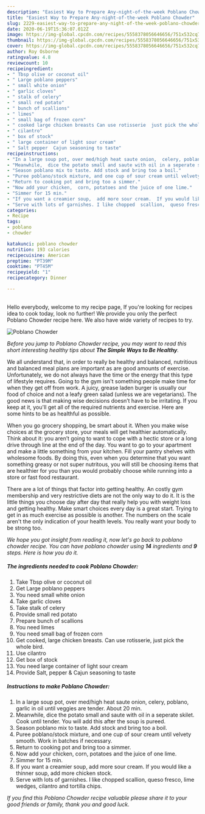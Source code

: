 ```yaml
---
description: "Easiest Way to Prepare Any-night-of-the-week Poblano Chowder"
title: "Easiest Way to Prepare Any-night-of-the-week Poblano Chowder"
slug: 2229-easiest-way-to-prepare-any-night-of-the-week-poblano-chowder
date: 2020-06-19T15:36:07.012Z
image: https://img-global.cpcdn.com/recipes/5558378056646656/751x532cq70/poblano-chowder-recipe-main-photo.jpg
thumbnail: https://img-global.cpcdn.com/recipes/5558378056646656/751x532cq70/poblano-chowder-recipe-main-photo.jpg
cover: https://img-global.cpcdn.com/recipes/5558378056646656/751x532cq70/poblano-chowder-recipe-main-photo.jpg
author: Roy Osborne
ratingvalue: 4.8
reviewcount: 10
recipeingredient:
- " Tbsp olive or coconut oil"
- " Large poblano peppers"
- " small white onion"
- " garlic cloves"
- " stalk of celery"
- " small red potato"
- " bunch of scallions"
- " limes"
- " small bag of frozen corn"
- " cooked large chicken breasts Can use rotisserie  just pick the whole bird"
- " cilantro"
- " box of stock"
- " large container of light sour cream"
- " Salt pepper  Cajun seasoning to taste"
recipeinstructions:
- "In a large soup pot, over med/high heat saute onion,  celery, poblano,  garlic in oil until veggies are tender.  About 20 min."
- "Meanwhile,  dice the potato small and saute with oil in a seperate skilet. Cook until tender.  You will add this after the soup is pureed."
- "Season poblano mix to taste. Add stock and bring too a boil."
- "Puree poblano/stock mixture, and one cup of sour cream until velvety smooth.  Work in batches if necessary."
- "Return to cooking pot and bring too a simmer."
- "Now add your chicken,  corn, potatoes and the juice of one lime."
- "Simmer for 15 min."
- "If you want a creamier soup,  add more sour cream.  If you would like a thinner soup, add more chicken stock."
- "Serve with lots of garnishes. I like chopped  scallion,  queso fresco, lime wedges,  cilantro and tortilla chips."
categories:
- Recipe
tags:
- poblano
- chowder

katakunci: poblano chowder 
nutrition: 193 calories
recipecuisine: American
preptime: "PT39M"
cooktime: "PT45M"
recipeyield: "1"
recipecategory: Dinner

---
```

<br>
Hello everybody, welcome to my recipe page, If you're looking for recipes idea to cook today, look no further! We provide you only the perfect Poblano Chowder recipe here. We also have wide variety of recipes to try.
<br>


![Poblano Chowder](https://img-global.cpcdn.com/recipes/5558378056646656/751x532cq70/poblano-chowder-recipe-main-photo.jpg)

<i>Before you jump to Poblano Chowder recipe, you may want to read this short interesting healthy tips about <strong>The Simple Ways to Be Healthy</strong>.</i>

We all understand that, in order to really be healthy and balanced, nutritious and balanced meal plans are important as are good amounts of exercise. Unfortunately, we do not always have the time or the energy that this type of lifestyle requires. Going to the gym isn't something people make time for when they get off from work. A juicy, grease laden burger is usually our food of choice and not a leafy green salad (unless we are vegetarians). The good news is that making wise decisions doesn’t have to be irritating. If you keep at it, you'll get all of the required nutrients and exercise. Here are some hints to be as healthful as possible.

When you go grocery shopping, be smart about it. When you make wise choices at the grocery store, your meals will get healthier automatically. Think about it: you aren’t going to want to cope with a hectic store or a long drive through line at the end of the day. You want to go to your apartment and make a little something from your kitchen. Fill your pantry shelves with wholesome foods. By doing this, even when you determine that you want something greasy or not super nutritous, you will still be choosing items that are healthier for you than you would probably choose while running into a store or fast food restaurant.

There are a lot of things that factor into getting healthy. An costly gym membership and very restrictive diets are not the only way to do it. It is the little things you choose day after day that really help you with weight loss and getting healthy. Make smart choices every day is a great start. Trying to get in as much exercise as possible is another. The numbers on the scale aren't the only indication of your health levels. You really want your body to be strong too. 


<i>We hope you got insight from reading it, now let's go back to poblano chowder recipe. You can have poblano chowder using <strong>14</strong> ingredients and <strong>9</strong> steps. Here is how you do it.
</i>

##### The ingredients needed to cook Poblano Chowder:

1. Take  Tbsp olive or coconut oil
1. Get  Large poblano peppers
1. You need  small white onion
1. Take  garlic cloves
1. Take  stalk of celery
1. Provide  small red potato
1. Prepare  bunch of scallions
1. You need  limes
1. You need  small bag of frozen corn
1. Get  cooked, large chicken breasts. Can use rotisserie,  just pick the whole bird.
1. Use  cilantro
1. Get  box of stock
1. You need  large container of light sour cream
1. Provide  Salt, pepper &amp; Cajun seasoning to taste


##### Instructions to make Poblano Chowder:

1. In a large soup pot, over med/high heat saute onion,  celery, poblano,  garlic in oil until veggies are tender.  About 20 min.
1. Meanwhile,  dice the potato small and saute with oil in a seperate skilet. Cook until tender.  You will add this after the soup is pureed.
1. Season poblano mix to taste. Add stock and bring too a boil.
1. Puree poblano/stock mixture, and one cup of sour cream until velvety smooth.  Work in batches if necessary.
1. Return to cooking pot and bring too a simmer.
1. Now add your chicken,  corn, potatoes and the juice of one lime.
1. Simmer for 15 min.
1. If you want a creamier soup,  add more sour cream.  If you would like a thinner soup, add more chicken stock.
1. Serve with lots of garnishes. I like chopped  scallion,  queso fresco, lime wedges,  cilantro and tortilla chips.


<i>If you find this Poblano Chowder recipe valuable please share it to your good friends or family, thank you and good luck.</i>
